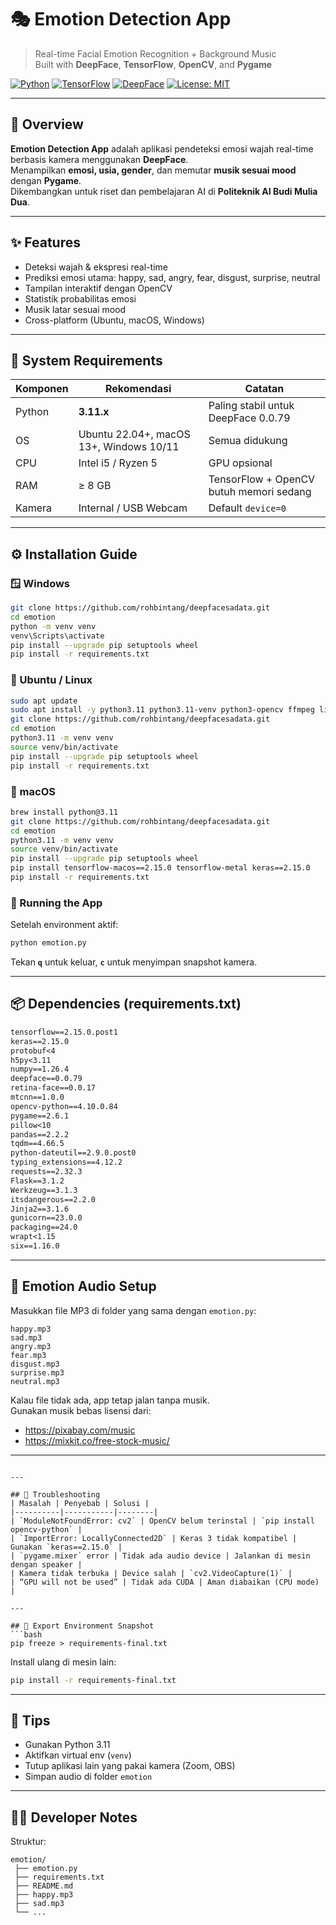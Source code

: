 # 🎭 Emotion Detection App  
> Real-time Facial Emotion Recognition + Background Music  
> Built with **DeepFace**, **TensorFlow**, **OpenCV**, and **Pygame**

[![Python](https://img.shields.io/badge/Python-3.11-blue.svg)](https://www.python.org/downloads/release/python-3110/)
[![TensorFlow](https://img.shields.io/badge/TensorFlow-2.15-orange.svg)](https://www.tensorflow.org/)
[![DeepFace](https://img.shields.io/badge/DeepFace-0.0.79-green.svg)](https://github.com/serengil/deepface)
[![License: MIT](https://img.shields.io/badge/License-MIT-yellow.svg)](LICENSE)

---

## 🧠 Overview
**Emotion Detection App** adalah aplikasi pendeteksi emosi wajah real-time berbasis kamera menggunakan **DeepFace**.  
Menampilkan **emosi, usia, gender**, dan memutar **musik sesuai mood** dengan **Pygame**.  
Dikembangkan untuk riset dan pembelajaran AI di **Politeknik AI Budi Mulia Dua**.

---

## ✨ Features
- Deteksi wajah & ekspresi real-time  
- Prediksi emosi utama: happy, sad, angry, fear, disgust, surprise, neutral  
- Tampilan interaktif dengan OpenCV  
- Statistik probabilitas emosi  
- Musik latar sesuai mood  
- Cross-platform (Ubuntu, macOS, Windows)

---

## 🧩 System Requirements
| Komponen | Rekomendasi | Catatan |
|-----------|--------------|---------|
| Python | **3.11.x** | Paling stabil untuk DeepFace 0.0.79 |
| OS | Ubuntu 22.04+, macOS 13+, Windows 10/11 | Semua didukung |
| CPU | Intel i5 / Ryzen 5 | GPU opsional |
| RAM | ≥ 8 GB | TensorFlow + OpenCV butuh memori sedang |
| Kamera | Internal / USB Webcam | Default `device=0` |

---

## ⚙️ Installation Guide

### 🪟 Windows
```bash
git clone https://github.com/rohbintang/deepfacesadata.git
cd emotion
python -m venv venv
venv\Scripts\activate
pip install --upgrade pip setuptools wheel
pip install -r requirements.txt
```

### 🐧 Ubuntu / Linux
```bash
sudo apt update
sudo apt install -y python3.11 python3.11-venv python3-opencv ffmpeg libasound-dev
git clone https://github.com/rohbintang/deepfacesadata.git
cd emotion
python3.11 -m venv venv
source venv/bin/activate
pip install --upgrade pip setuptools wheel
pip install -r requirements.txt
```

### 🍎 macOS
```bash
brew install python@3.11
git clone https://github.com/rohbintang/deepfacesadata.git
cd emotion
python3.11 -m venv venv
source venv/bin/activate
pip install --upgrade pip setuptools wheel
pip install tensorflow-macos==2.15.0 tensorflow-metal keras==2.15.0
pip install -r requirements.txt
```

### 🚀 Running the App
Setelah environment aktif:
```bash
python emotion.py
```
Tekan **`q`** untuk keluar, **`c`** untuk menyimpan snapshot kamera.

---

## 📦 Dependencies (requirements.txt)
```txt
tensorflow==2.15.0.post1
keras==2.15.0
protobuf<4
h5py<3.11
numpy==1.26.4
deepface==0.0.79
retina-face==0.0.17
mtcnn==1.0.0
opencv-python==4.10.0.84
pygame==2.6.1
pillow<10
pandas==2.2.2
tqdm==4.66.5
python-dateutil==2.9.0.post0
typing_extensions==4.12.2
requests==2.32.3
Flask==3.1.2
Werkzeug==3.1.3
itsdangerous==2.2.0
Jinja2==3.1.6
gunicorn==23.0.0
packaging==24.0
wrapt<1.15
six==1.16.0
```

---

## 🎵 Emotion Audio Setup
Masukkan file MP3 di folder yang sama dengan `emotion.py`:
```
happy.mp3
sad.mp3
angry.mp3
fear.mp3
disgust.mp3
surprise.mp3
neutral.mp3
```
Kalau file tidak ada, app tetap jalan tanpa musik.  
Gunakan musik bebas lisensi dari:
- https://pixabay.com/music  
- https://mixkit.co/free-stock-music/

---


```

---

## 🧠 Troubleshooting
| Masalah | Penyebab | Solusi |
|----------|-----------|--------|
| `ModuleNotFoundError: cv2` | OpenCV belum terinstal | `pip install opencv-python` |
| `ImportError: LocallyConnected2D` | Keras 3 tidak kompatibel | Gunakan `keras==2.15.0` |
| `pygame.mixer` error | Tidak ada audio device | Jalankan di mesin dengan speaker |
| Kamera tidak terbuka | Device salah | `cv2.VideoCapture(1)` |
| “GPU will not be used” | Tidak ada CUDA | Aman diabaikan (CPU mode) |

---

## 🧩 Export Environment Snapshot
```bash
pip freeze > requirements-final.txt
```
Install ulang di mesin lain:
```bash
pip install -r requirements-final.txt
```

---

## 🧰 Tips
- Gunakan Python 3.11  
- Aktifkan virtual env (`venv`)  
- Tutup aplikasi lain yang pakai kamera (Zoom, OBS)  
- Simpan audio di folder `emotion`

---

## 🧑‍💻 Developer Notes
Struktur:
```
emotion/
 ├── emotion.py
 ├── requirements.txt
 ├── README.md
 ├── happy.mp3
 ├── sad.mp3
 └── ...
```


